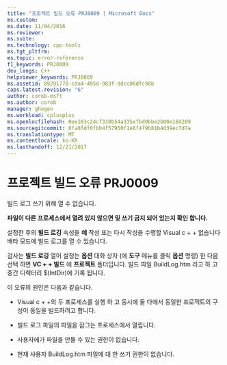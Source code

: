 ```yaml
---
title: "프로젝트 빌드 오류 PRJ0009 | Microsoft Docs"
ms.custom: 
ms.date: 11/04/2016
ms.reviewer: 
ms.suite: 
ms.technology: cpp-tools
ms.tgt_pltfrm: 
ms.topic: error-reference
f1_keywords: PRJ0009
dev_langs: C++
helpviewer_keywords: PRJ0009
ms.assetid: 89291778-cda4-495d-983f-ddcc06dfc98b
caps.latest.revision: "6"
author: corob-msft
ms.author: corob
manager: ghogen
ms.workload: cplusplus
ms.openlocfilehash: 0ee183c24cf330b54a335efbd0bbe2b00e18d209
ms.sourcegitcommit: 8fa8fdf0fbb4f57950f1e8f4f9b81b4d39ec7d7a
ms.translationtype: MT
ms.contentlocale: ko-KR
ms.lasthandoff: 12/21/2017
---
```

# <a name="project-build-error-prj0009"></a>프로젝트 빌드 오류 PRJ0009
빌드 로그 쓰기 위해 열 수 없습니다.  
  
 **파일이 다른 프로세스에서 열려 있지 않으면 및 쓰기 금지 되어 있는지 확인 합니다.**  
  
 설정한 후의 **빌드 로깅** 속성을 **예** 작성 또는 다시 작성을 수행할 Visual c + + 없습니다 배타 모드에 빌드 로그를 열 수 있습니다.  
  
 검사는 **빌드 로깅** 열어 설정는 **옵션** 대화 상자 (에 **도구** 메뉴를 클릭 **옵션** 명령) 한 다음 선택 하면 **VC + + 빌드** 에 **프로젝트** 폴더입니다. 빌드 파일 BuildLog.htm 라고 하 고 중간 디렉터리 $(IntDir)에 기록 됩니다.  
  
 이 오류의 원인은 다음과 같습니다.  
  
-   Visual c + +의 두 프로세스를 실행 하 고 동시에 둘 다에서 동일한 프로젝트의 구성이 동일을 빌드하려고 합니다.  
  
-   빌드 로그 파일의 파일을 잠그는 프로세스에서 열립니다.  
  
-   사용자에가 파일을 만들 수 있는 권한이 없습니다.  
  
-   현재 사용자 BuildLog.htm 파일에 대 한 쓰기 권한이 없습니다.